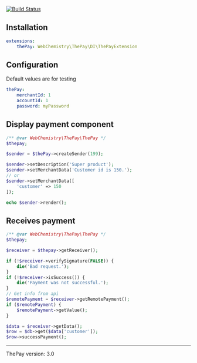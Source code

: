 [![Build Status](https://travis-ci.org/WebChemistry/ThePay.svg?branch=master)](https://travis-ci.org/WebChemistry/ThePay)

## Installation
```yaml
extensions:
    thePay: WebChemistry\ThePay\DI\ThePayExtension
```

## Configuration
Default values are for testing
```yaml
thePay:
    merchantId: 1
    accountId: 1
    password: myPassword
```

## Display payment component

```php
/** @var WebChemistry\ThePay\ThePay */
$thepay;

$sender = $thePay->createSender(199);

$sender->setDescription('Super product');
$sender->setMerchantData('Customer id is 150.');
// or
$sender->setMerchantData([
    'customer' => 150
]);

echo $sender->render();
```

## Receives payment
```php
/** @var WebChemistry\ThePay\ThePay */
$thepay;

$receiver = $thepay->getReceiver();

if (!$receiver->verifySignature(FALSE)) {
    die('Bad request.');
}
if (!$receiver->isSuccess()) {
    die('Payment was not successful.');
}
// Get info from api
$remotePayment = $receiver->getRemotePayment();
if ($remotePayment) {
    $remotePayment->getValue();
}

$data = $receiver->getData();
$row = $db->get($data['customer']);
$row->successPayment();
```

-------------------
ThePay version: 3.0